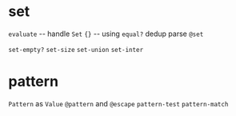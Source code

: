 # set

`evaluate` -- handle `Set` `{}` -- using `equal?` dedup
parse `@set`

`set-empty?`
`set-size`
`set-union`
`set-inter`

# pattern

`Pattern` as `Value`
`@pattern` and `@escape`
`pattern-test`
`pattern-match`
